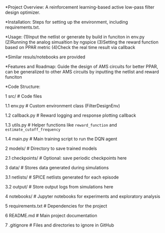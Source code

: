 *Project Overview: A reinforcement learning-based active low-pass filter design optimizer.

*Installation: Steps for setting up the environment, including requirements.txt.

*Usage: 
(1)Input the netlist or generate by build in funciton in env.py
(2)Running the analog simualtion by ngspice
(3)Setting the reward function based on PPAR metric
(4)Check the real time result via callback

*Similar resuls/notebooks are provided

*Features and Roadmap: Guide the design of AMS circuits for better PPAR, can be generalized to other AMS circuits by inputting the netlist and reward funciton

*Code Structure: 

1 src/                     # Code files

  1.1 env.py               # Custom environment class (FilterDesignEnv)
  
  1.2 callback.py          # Reward logging and response plotting callback
  
  1.3 utils.py             # Helper functions like `reward_function` and `estimate_cutoff_frequency`
  
  1.4 main.py              # Main training script to run the DQN agent

2 models/                  # Directory to save trained models

  2.1 checkpoints/         # Optional: save periodic checkpoints here

3 data/                    # Stores data generated during simulations

  3.1 netlists/            # SPICE netlists generated for each episode

  3.2 output/              # Store output logs from simulations here

4 notebooks/               # Jupyter notebooks for experiments and exploratory analysis

5 requirements.txt         # Dependencies for the project

6 README.md                # Main project documentation

7 .gitignore               # Files and directories to ignore in GitHub
